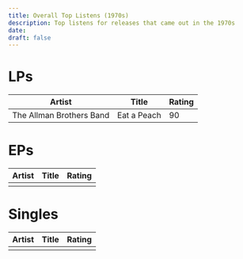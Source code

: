 ```yaml
---
title: Overall Top Listens (1970s)
description: Top listens for releases that came out in the 1970s
date: 
draft: false
---
```

# LPs

| Artist                   | Title       | Rating |
| ------------------------ | ----------- | ------ |
| The Allman Brothers Band | Eat a Peach | 90     |
# EPs

| Artist | Title | Rating |
| ------ | ----- | ------ |
|        |       |        |
# Singles

| Artist | Title | Rating |
| ------ | ----- | ------ |
|        |       |        |



